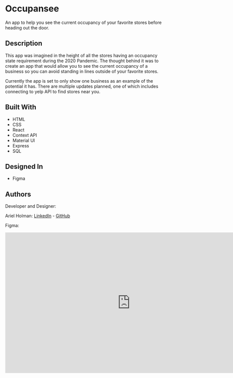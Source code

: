 # Occupansee

An app to help you see the current occupancy of your favorite stores before heading out the door. 

## Description

This app was imagined in the height of all the stores having an occupancy state requirement during the 2020 Pandemic. The thought behind it was to create an app that would allow you to see the current occupancy of a business so you can avoid standing in lines outside of your favorite stores. 

Currently the app is set to only show one business as an example of the potential it has. There are multiple updates planned, one of which includes connecting to yelp API to find stores near you.  

## Built With

- HTML
- CSS
- React
- Context API
- Material UI
- Express
- SQL

## Designed In

- Figma

## Authors

Developer and Designer:

Ariel Holman: <a href="https://www.linkedin.com/in/ariel-holman/">LinkedIn</a> - <a href="https://github.com/ArielHolman">GitHub</a>

Figma:

<iframe style="border: 1px solid rgba(0, 0, 0, 0.1);" width="800" height="450" src="https://www.figma.com/embed?embed_host=share&url=https%3A%2F%2Fwww.figma.com%2Ffile%2FTSyd2fzQbauIfk9yA6s5or%2FOccupansee-1%3Fnode-id%3D1%253A1111" allowfullscreen></iframe>

